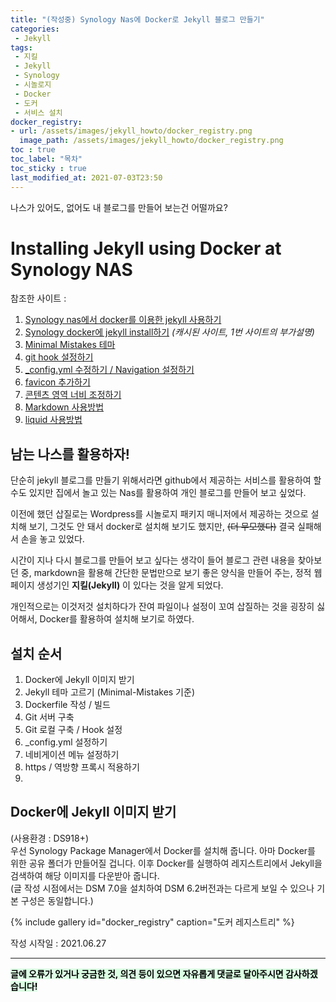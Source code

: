 ```yaml
---
title: "(작성중) Synology Nas에 Docker로 Jekyll 블로그 만들기"
categories:
 - Jekyll
tags:
 - 지킬
 - Jekyll
 - Synology
 - 시놀로지
 - Docker
 - 도커
 - 서비스 설치
docker_registry:
- url: /assets/images/jekyll_howto/docker_registry.png
  image_path: /assets/images/jekyll_howto/docker_registry.png
toc : true
toc_label: "목차"
toc_sticky : true
last_modified_at: 2021-07-03T23:50
---
```

나스가 있어도, 없어도 내 블로그를 만들어 보는건 어떨까요?

# Installing Jekyll using Docker at Synology NAS
참조한 사이트 :  
1. [Synology nas에서 docker를 이용한 jekyll 사용하기](https://blog.actin.kr/devlog/2019/08/14/synology-docker-jekyll/)
2. [Synology docker에 jekyll install하기](http://webcache.googleusercontent.com/search?q=cache:ev9ddroF55MJ:www.ripudblog.com/skills/2020/08/22/Synology_docker%25EC%2597%2590_jekyll_install%25ED%2595%2598%25EA%25B8%25B0.html+&cd=2&hl=ko&ct=clnk&gl=kr)
*(캐시된 사이트, 1번 사이트의 부가설명)*
3. [Minimal Mistakes 테마](https://mmistakes.github.io/minimal-mistakes/docs/quick-start-guide/)
4. [git hook 설정하기](https://jesse.sh/deploys-with-git-and-jekyll/)
4. [_config.yml 수정하기 / Navigation 설정하기](https://junhobaik.github.io/jekyll-apply-theme/)
5. [favicon 추가하기](https://frhyme.github.io/blog/jekyll_add_Favicon/)
6. [콘텐츠 영역 너비 조정하기](https://eona1301.github.io/github_blog/GithubBlog-Content-Width/)
7. [Markdown 사용방법](https://ansohxxn.github.io/blog/markdown/)
8. [liquid 사용방법](https://ansohxxn.github.io/blog/liquid/)

## 남는 나스를 활용하자!
단순히 jekyll 블로그를 만들기 위해서라면 github에서 제공하는 서비스를 활용하여 할 수도 있지만 집에서 놀고 있는 Nas를 활용하여 개인 블로그를 만들어 보고 싶었다.

이전에 했던 삽질로는 Wordpress를 시놀로지 패키지 매니저에서 제공하는 것으로 설치해 보기, 그것도 안 돼서 docker로 설치해 보기도 했지만, ~~(더 무모했다)~~ 결국 실패해서 손을 놓고 있었다.

시간이 지나 다시 블로그를 만들어 보고 싶다는 생각이 들어 블로그 관련 내용을 찾아보던 중, markdown을 활용해 간단한 문법만으로 보기 좋은 양식을 만들어 주는, 정적 웹 페이지 생성기인 **지킬(Jekyll)** 이 있다는 것을 알게 되었다.

개인적으로는 이것저것 설치하다가 잔여 파일이나 설정이 꼬여 삽질하는 것을 굉장히 싫어해서, Docker를 활용하여 설치해 보기로 하였다.

## 설치 순서
1. Docker에 Jekyll 이미지 받기
2. Jekyll 테마 고르기 (Minimal-Mistakes 기준)
3. Dockerfile 작성 / 빌드
4. Git 서버 구축
5. Git 로컬 구축 / Hook 설정
6. _config.yml 설정하기
7. 네비게이션 메뉴 설정하기
8. https / 역방향 프록시 적용하기
9. 

## Docker에 Jekyll 이미지 받기
(사용환경 : DS918+)  
우선 Synology Package Manager에서 Docker를 설치해 줍니다.
아마 Docker를 위한 공유 폴더가 만들어질 겁니다.
이후 Docker를 실행하여 레지스트리에서 Jekyll을 검색하여 해당 이미지를 다운받아 줍니다.  
(글 작성 시점에서는 DSM 7.0을 설치하여 DSM 6.2버전과는 다르게 보일 수 있으나 기본 구성은 동일합니다.)

{% include gallery id="docker_registry" caption="도커 레지스트리" %}



작성 시작일 : 2021.06.27

---
<mark style='background-color: #dcffe4'>
<b>글에 오류가 있거나 궁금한 것, 의견 등이 있으면 자유롭게 댓글로 달아주시면 감사하겠습니다!</b>
</mark>